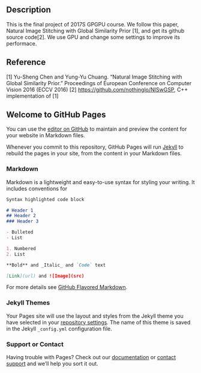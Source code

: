 ## Description
This is the final project of 2017S GPGPU course. We follow this paper, Natural Image Stitching with Global Similarity Prior [1], and get its github source code[2]. We use GPU and change some settings to improve its performace.

## Reference
[1] Yu-Sheng Chen and Yung-Yu Chuang. “Natural Image Stitching with Global Similarity Prior.” Proceedings of European Conference on Computer Vision 2016 (ECCV 2016)
[2] https://github.com/nothinglo/NISwGSP, C++ implementation of [1]

## Welcome to GitHub Pages

You can use the [editor on GitHub](https://github.com/yhmtsai/GPU-accelerated-Natural-Image-Stitching-with-Global-Similarity-Prior/edit/master/docs/README.md) to maintain and preview the content for your website in Markdown files.

Whenever you commit to this repository, GitHub Pages will run [Jekyll](https://jekyllrb.com/) to rebuild the pages in your site, from the content in your Markdown files.

### Markdown

Markdown is a lightweight and easy-to-use syntax for styling your writing. It includes conventions for

```markdown
Syntax highlighted code block

# Header 1
## Header 2
### Header 3

- Bulleted
- List

1. Numbered
2. List

**Bold** and _Italic_ and `Code` text

[Link](url) and ![Image](src)
```

For more details see [GitHub Flavored Markdown](https://guides.github.com/features/mastering-markdown/).

### Jekyll Themes

Your Pages site will use the layout and styles from the Jekyll theme you have selected in your [repository settings](https://github.com/yhmtsai/GPU-accelerated-Natural-Image-Stitching-with-Global-Similarity-Prior/settings). The name of this theme is saved in the Jekyll `_config.yml` configuration file.

### Support or Contact

Having trouble with Pages? Check out our [documentation](https://help.github.com/categories/github-pages-basics/) or [contact support](https://github.com/contact) and we’ll help you sort it out.
